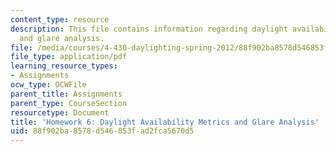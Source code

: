 ```yaml
---
content_type: resource
description: This file contains information regarding daylight availability metrics
  and glare analysis.
file: /media/courses/4-430-daylighting-spring-2012/88f902ba8578d546853fad2fca5670d5_MIT4_430S12_hw6.pdf
file_type: application/pdf
learning_resource_types:
- Assignments
ocw_type: OCWFile
parent_title: Assignments
parent_type: CourseSection
resourcetype: Document
title: 'Homework 6: Daylight Availability Metrics and Glare Analysis'
uid: 88f902ba-8578-d546-853f-ad2fca5670d5
---
```

